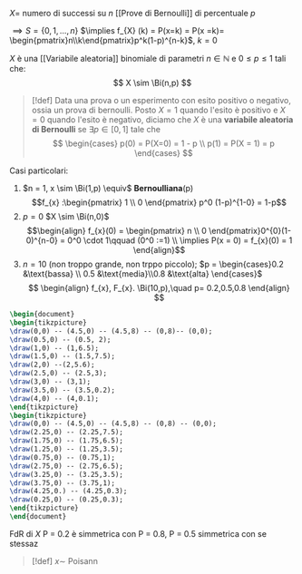 $X =$ numero di successi su $n$ [[Prove di Bernoulli]] di percentuale $p$

$\implies S = \left\{ 0,1,\dots,n \right\}$
$\implies f_{X} (k) = P(x=k) = P(x =k)= \begin{pmatrix}n\\k\end{pmatrix}p^k(1-p)^{n-k}$, $k = 0$

$X$ è una [[Variabile aleatoria]] binomiale di parametri $n \in \mathbb{N}$ e $0 \leq p \leq 1$ tali che:
$$
X \sim \Bi(n,p)
$$

>[!def]
>Data una prova o un esperimento con esito positivo o negativo, ossia un prova di bernoulli. Posto $X=1$ quando l'esito è positivo e $X=0$ quando l'esito è negativo, diciamo che $X$ è una **variabile aleatoria di Bernoulli** se $\exists p \in [0,1]$ tale che
>$$ \begin{cases}
>p(0) = P(X=0) = 1 - p \\
>p(1) = P(X = 1) = p
>\end{cases} $$

Casi particolari:
1. $n = 1, x \sim \Bi(1,p) \equiv$ **Bernoulliana**(p)
   $$f_{x} :\begin{pmatrix}
1 \\
0
\end{pmatrix} p^0 (1-p)^{1-0} = 1-p$$
2. $p = 0$ $X \sim \Bi(n,0)$
   $$\begin{align}
f_{x}(0) = \begin{pmatrix}
n \\
0
\end{pmatrix}0^{0}(1-0)^{n-0} = 0^0 \cdot 1\qquad (0^0 :=1) \\
\implies P(x = 0) = f_{x}(0) = 1
\end{align}$$
3. $n = 10$ (non troppo grande, non trppo piccolo); $p = \begin{cases}0.2 &\text{bassa} \\ 0.5 &\text{media}\\0.8 &\text{alta} \end{cases}$
   $$
\begin{align}
f_{x}, F_{x}. \Bi(10,p),\quad p= 0.2,0.5,0.8
\end{align}
$$
```tikz
\begin{document}
\begin{tikzpicture}
\draw(0,0) -- (4.5,0) -- (4.5,8) -- (0,8)-- (0,0);
\draw(0.5,0) -- (0.5, 2);
\draw(1,0) -- (1,6.5);
\draw(1.5,0) -- (1.5,7.5);
\draw(2,0) --(2,5.6);
\draw(2.5,0) -- (2.5,3);
\draw(3,0) -- (3,1);
\draw(3.5,0) -- (3.5,0.2);
\draw(4,0) -- (4,0.1);
\end{tikzpicture}
\begin{tikzpicture}
\draw(0,0) -- (4.5,0) -- (4.5,8) -- (0,8) -- (0,0);
\draw(2.25,0) -- (2.25,7.5);
\draw(1.75,0) -- (1.75,6.5);
\draw(1.25,0) -- (1.25,3.5);
\draw(0.75,0) -- (0.75,1);
\draw(2.75,0) -- (2.75,6.5);
\draw(3.25,0) -- (3.25,3.5);
\draw(3.75,0) -- (3.75,1);
\draw(4.25,0.) -- (4.25,0.3);
\draw(0.25,0) -- (0.25,0.3);
\end{tikzpicture}
\end{document}
```
FdR di $X$
P = 0.2 è simmetrica con P = 0.8, P = 0.5 simmetrica con se stessaz

>[!def]
>$x \sim$ Poisann

